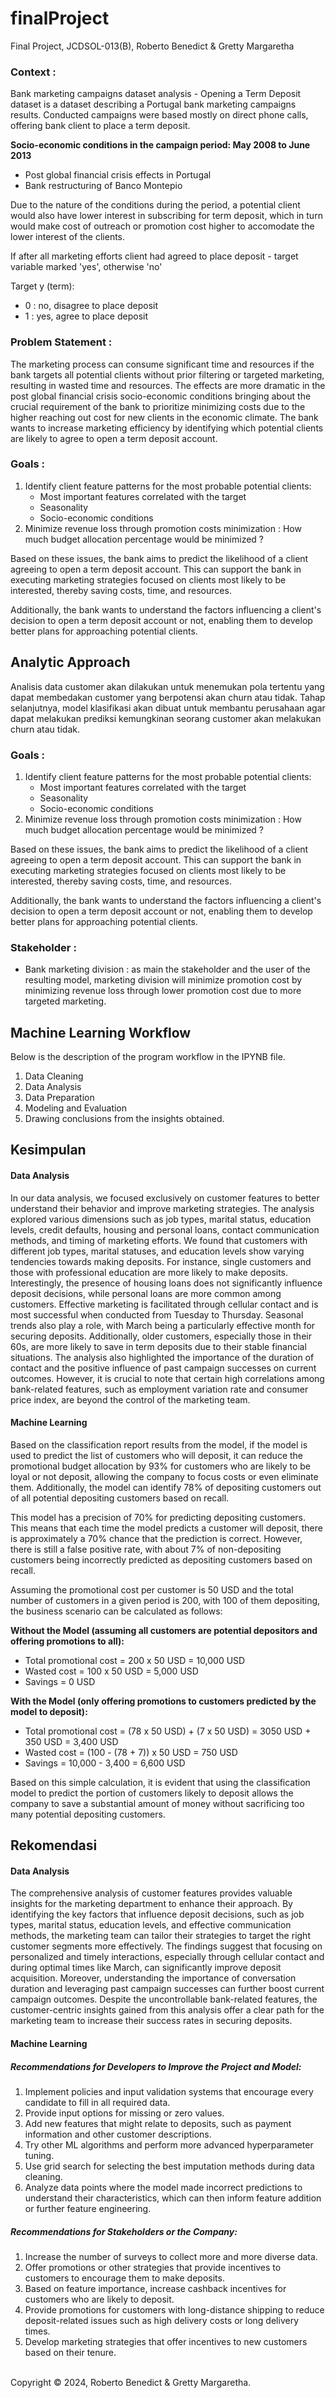 # finalProject
Final Project, JCDSOL-013(B), Roberto Benedict & Gretty Margaretha

### Context :
Bank marketing campaigns dataset analysis - Opening a Term Deposit dataset is a dataset describing a Portugal bank marketing campaigns results. Conducted campaigns were based mostly on direct phone calls, offering bank client to place a term deposit.

**Socio-economic conditions in the campaign period: May 2008 to June 2013**
- Post global financial crisis effects in Portugal
- Bank restructuring of Banco Montepio

Due to the nature of the conditions during the period, a potential client would also have lower interest in subscribing for term deposit, which in turn would make cost of outreach or promotion cost higher to accomodate the lower interest of the clients. 

If after all marketing efforts client had agreed to place deposit - target variable marked 'yes', otherwise 'no'

Target y (term): 

* 0 : no, disagree to place deposit
* 1 : yes, agree to place deposit

### Problem Statement :

The marketing process can consume significant time and resources if the bank targets all potential clients without prior filtering or targeted marketing, resulting in wasted time and resources. The effects are more dramatic in the post global financial crisis socio-economic conditions bringing about the crucial requirement of the bank to prioritize minimizing costs due to the higher reaching out cost for new clients in the economic climate. The bank wants to increase marketing efficiency by identifying which potential clients are likely to agree to open a term deposit account.

### Goals :
1. Identify client feature patterns for the most probable potential clients:
    * Most important features correlated with the target
    * Seasonality
    * Socio-economic conditions
2. Minimize revenue loss through promotion costs minimization : How much budget allocation percentage would be minimized ?

Based on these issues, the bank aims to predict the likelihood of a client agreeing to open a term deposit account. This can support the bank in executing marketing strategies focused on clients most likely to be interested, thereby saving costs, time, and resources.

Additionally, the bank wants to understand the factors influencing a client's decision to open a term deposit account or not, enabling them to develop better plans for approaching potential clients.

## Analytic Approach
Analisis data customer akan dilakukan untuk menemukan pola tertentu yang dapat membedakan customer yang berpotensi akan churn atau tidak. Tahap selanjutnya, model klasifikasi akan dibuat untuk membantu perusahaan agar dapat melakukan prediksi kemungkinan seorang customer akan melakukan churn atau tidak.

### Goals :
1. Identify client feature patterns for the most probable potential clients:
    * Most important features correlated with the target
    * Seasonality
    * Socio-economic conditions
2. Minimize revenue loss through promotion costs minimization : How much budget allocation percentage would be minimized ?

Based on these issues, the bank aims to predict the likelihood of a client agreeing to open a term deposit account. This can support the bank in executing marketing strategies focused on clients most likely to be interested, thereby saving costs, time, and resources.

Additionally, the bank wants to understand the factors influencing a client's decision to open a term deposit account or not, enabling them to develop better plans for approaching potential clients.

### Stakeholder :
* Bank marketing division : as main the stakeholder and the user of the resulting model, marketing division will minimize promotion cost by minimizing revenue loss through lower promotion cost due to more targeted marketing.

## Machine Learning Workflow
Below is the description of the program workflow in the IPYNB file.
1. Data Cleaning
2. Data Analysis
3. Data Preparation
4. Modeling and Evaluation
5. Drawing conclusions from the insights obtained.

## Kesimpulan
#### Data Analysis

In our data analysis, we focused exclusively on customer features to better understand their behavior and improve marketing strategies. The analysis explored various dimensions such as job types, marital status, education levels, credit defaults, housing and personal loans, contact communication methods, and timing of marketing efforts. We found that customers with different job types, marital statuses, and education levels show varying tendencies towards making deposits. For instance, single customers and those with professional education are more likely to make deposits. Interestingly, the presence of housing loans does not significantly influence deposit decisions, while personal loans are more common among customers. Effective marketing is facilitated through cellular contact and is most successful when conducted from Tuesday to Thursday. Seasonal trends also play a role, with March being a particularly effective month for securing deposits. Additionally, older customers, especially those in their 60s, are more likely to save in term deposits due to their stable financial situations. The analysis also highlighted the importance of the duration of contact and the positive influence of past campaign successes on current outcomes. However, it is crucial to note that certain high correlations among bank-related features, such as employment variation rate and consumer price index, are beyond the control of the marketing team.


#### Machine Learning

Based on the classification report results from the model, if the model is used to predict the list of customers who will deposit, it can reduce the promotional budget allocation by 93% for customers who are likely to be loyal or not deposit, allowing the company to focus costs or even eliminate them. Additionally, the model can identify 78% of depositing customers out of all potential depositing customers based on recall.

This model has a precision of 70% for predicting depositing customers. This means that each time the model predicts a customer will deposit, there is approximately a 70% chance that the prediction is correct. However, there is still a false positive rate, with about 7% of non-depositing customers being incorrectly predicted as depositing customers based on recall.

Assuming the promotional cost per customer is 50 USD and the total number of customers in a given period is 200, with 100 of them depositing, the business scenario can be calculated as follows:

**Without the Model (assuming all customers are potential depositors and offering promotions to all):**
- Total promotional cost = 200 x 50 USD = 10,000 USD
- Wasted cost = 100 x 50 USD = 5,000 USD
- Savings = 0 USD

**With the Model (only offering promotions to customers predicted by the model to deposit):**
- Total promotional cost = (78 x 50 USD) + (7 x 50 USD) = 3050 USD + 350 USD = 3,400 USD
- Wasted cost = (100 - (78 + 7)) x 50 USD = 750 USD
- Savings = 10,000 - 3,400 = 6,600 USD

Based on this simple calculation, it is evident that using the classification model to predict the portion of customers likely to deposit allows the company to save a substantial amount of money without sacrificing too many potential depositing customers.

## Rekomendasi
#### Data Analysis
The comprehensive analysis of customer features provides valuable insights for the marketing department to enhance their approach. By identifying the key factors that influence deposit decisions, such as job types, marital status, education levels, and effective communication methods, the marketing team can tailor their strategies to target the right customer segments more effectively. The findings suggest that focusing on personalized and timely interactions, especially through cellular contact and during optimal times like March, can significantly improve deposit acquisition. Moreover, understanding the importance of conversation duration and leveraging past campaign successes can further boost current campaign outcomes. Despite the uncontrollable bank-related features, the customer-centric insights gained from this analysis offer a clear path for the marketing team to increase their success rates in securing deposits.

#### Machine Learning
##### Recommendations for Developers to Improve the Project and Model:

1. Implement policies and input validation systems that encourage every candidate to fill in all required data.
2. Provide input options for missing or zero values.
3. Add new features that might relate to deposits, such as payment information and other customer descriptions.
4. Try other ML algorithms and perform more advanced hyperparameter tuning.
5. Use grid search for selecting the best imputation methods during data cleaning.
6. Analyze data points where the model made incorrect predictions to understand their characteristics, which can then inform feature addition or further feature engineering.

##### Recommendations for Stakeholders or the Company:

1. Increase the number of surveys to collect more and more diverse data.
2. Offer promotions or other strategies that provide incentives to customers to encourage them to make deposits.
3. Based on feature importance, increase cashback incentives for customers who are likely to deposit.
4. Provide promotions for customers with long-distance shipping to reduce deposit-related issues such as high delivery costs or long delivery times.
5. Develop marketing strategies that offer incentives to new customers based on their tenure.

<br/>
Copyright &copy; 2024, Roberto Benedict & Gretty Margaretha.
